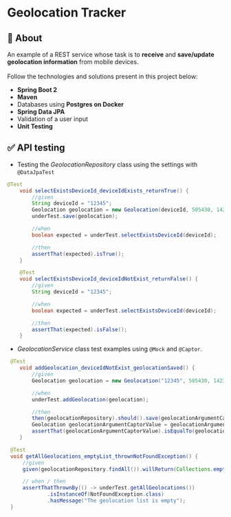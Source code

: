 # Geolocation Tracker

## 🎯 About <a name="about"></a>
An example of a REST service whose task is to <strong>receive</strong> and <strong>save/update geolocation information</strong>  from mobile devices. </br></br>
Follow the technologies and solutions present in this project below:
- <strong>Spring Boot 2</strong>
- <strong>Maven</strong> 
- Databases using <strong>Postgres on Docker</strong>
- <strong>Spring Data JPA</strong>
- Validation of a user input
- <strong>Unit Testing</strong>

## :white_check_mark: API testing <a name="about"></a> 

- Testing the _GeolocationRepository_ class using the settings with `@DataJpaTest`

```java
@Test
    void selectExistsDeviceId_deviceIdExists_returnTrue() {
        //given
        String deviceId = "12345";
        Geolocation geolocation = new Geolocation(deviceId, 505430, 1423412);
        underTest.save(geolocation);

        //when
        boolean expected = underTest.selectExistsDeviceId(deviceId);

        //then
        assertThat(expected).isTrue();
    }

    @Test
    void selectExistsDeviceId_deviceIdNotExist_returnFalse() {
        //given
        String deviceId = "12345";

        //when
        boolean expected = underTest.selectExistsDeviceId(deviceId);

        //then
        assertThat(expected).isFalse();
    }
  ```
  
- _GeolocationService_ class test examples using `@Mock` and `@Captor`.

```java
 @Test
    void addGeolocation_deviceIdNotExist_geolocationSaved() {
        //given
        Geolocation geolocation = new Geolocation("12345", 505430, 1423412);

        //when
        underTest.addGeolocation(geolocation);

        //then
        then(geolocationRepository).should().save(geolocationArgumentCaptor.capture());
        Geolocation geolocationArgumentCaptorValue = geolocationArgumentCaptor.getValue();
        assertThat(geolocationArgumentCaptorValue).isEqualTo(geolocation);
    }
   ```
   ```java
    @Test
    void getAllGeolocations_emptyList_thrownNotFoundException() {
        //given
        given(geolocationRepository.findAll()).willReturn(Collections.emptyList());

        // when / then
        assertThatThrownBy(() -> underTest.getAllGeolocations())
                .isInstanceOf(NotFoundException.class)
                .hasMessage("The geolocation list is empty");
    }
   ```
   
   
